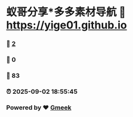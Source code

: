 # 蚁哥分享*多多素材导航 :link: https://yige01.github.io 
### :page_facing_up: [2](https://yige01.github.io/tag.html) 
### :speech_balloon: 0 
### :hibiscus: 83 
### :alarm_clock: 2025-09-02 18:55:45 
### Powered by :heart: [Gmeek](https://github.com/Meekdai/Gmeek)

